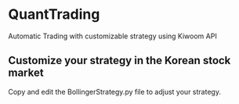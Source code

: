# QuantTrading
Automatic Trading with customizable strategy using Kiwoom API

## Customize your strategy in the Korean stock market
Copy and edit the BollingerStrategy.py file to adjust your strategy. 
